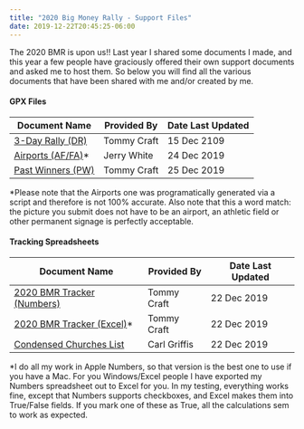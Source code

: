 ```yaml
---
title: "2020 Big Money Rally - Support Files"
date: 2019-12-22T20:45:25-06:00
---
```

The 2020 BMR is upon us!! Last year I shared some documents I made, and this year a few people have graciously offered their own support documents and asked me to host them. So below you will find all the various documents that have been shared with me and/or created by me.

#### GPX Files

|Document Name|Provided By|Date Last Updated|
|---|---|---|
|[3-Day Rally (DR)](/bmr/2020_BMR_DR.gpx)  |Tommy Craft  |15 Dec 2109
|[Airports (AF/FA)](/bmr/2020_BMR_AF-FA.gpx)*  |Jerry White  |24 Dec 2019
|[Past Winners (PW)](/bmr/2020_BMR_PW.gpx)  |Tommy Craft  |25 Dec 2019

*Please note that the Airports one was programatically generated via a script and therefore is not 100% accurate. Also note that this a word match: the picture you submit does not have to be an airport, an athletic field or other permanent signage is perfectly acceptable.

#### Tracking Spreadsheets

|Document Name|Provided By|Date Last Updated|
|---|---|---|
|[2020 BMR Tracker (Numbers)](/bmr/2020_BMR_Tracker.numbers)   |Tommy Craft   |22 Dec 2019   |
|[2020 BMR Tracker (Excel)](/bmr/2020_BMR_Tracker.xlsx)*   |Tommy Craft   |22 Dec 2019   |
|[Condensed Churches List](/bmr/Churches-Spreadsheet.pdf)   |Carl Griffis   |22 Dec 2019   |

*I do all my work in Apple Numbers, so that version is the best one to use if you have a Mac. For you Windows/Excel people I have exported my Numbers spreadsheet out to Excel for you. In my testing, everything works fine, except that Numbers supports checkboxes, and Excel makes them into True/False fields. If you mark one of these as True, all the calculations sem to work as expected.
